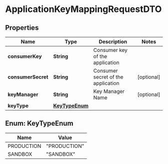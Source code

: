 

# ApplicationKeyMappingRequestDTO

## Properties

Name | Type | Description | Notes
------------ | ------------- | ------------- | -------------
**consumerKey** | **String** | Consumer key of the application | 
**consumerSecret** | **String** | Consumer secret of the application |  [optional]
**keyManager** | **String** | Key Manager Name |  [optional]
**keyType** | [**KeyTypeEnum**](#KeyTypeEnum) |  | 



## Enum: KeyTypeEnum

Name | Value
---- | -----
PRODUCTION | &quot;PRODUCTION&quot;
SANDBOX | &quot;SANDBOX&quot;



